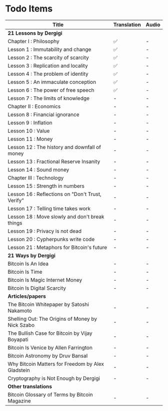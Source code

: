 # Todo Items



| Title | Translation | Audio |
|---    |---          |---    |
| **21 Lessons by Dergigi**                                 |
| Chapter I : Philosophy                                |✅|-|
| Lesson 1 : Immutability and change                    |✅|-|
| Lesson 2 : The scarcity of scarcity                   |✅|-|
| Lesson 3 : Replication and locality                   |✅|-|
| Lesson 4 : The problem of identity                    |✅|-|
| Lesson 5 : An immaculate conception                   |✅|-|
| Lesson 6 : The power of free speech                   |✅|-|
| Lesson 7 : The limits of knowledge                    |-|-|
| Chapter II : Economics                                |-|-|
| Lesson 8 : Financial ignorance                        |-|-|
| Lesson 9 : Inflation                                  |-|-|
| Lesson 10 : Value                                     |-|-|
| Lesson 11 : Money                                     |-|-|
| Lesson 12 : The history and downfall of money         |-|-|
| Lesson 13 : Fractional Reserve Insanity               |-|-|
| Lesson 14 : Sound money                               |-|-|
| Chapter III : Technology                              |-|-|
| Lesson 15 : Strength in numbers                       |-|-|
| Lesson 16 : Reflections on "Don't Trust, Verify"      |-|-|
| Lesson 17 : Telling time takes work                   |-|-|
| Lesson 18 : Move slowly and don't break things        |-|-|
| Lesson 19 : Privacy is not dead                       |-|-|
| Lesson 20 : Cypherpunks write code                    |-|-|
| Lesson 21 : Metaphors for Bitcoin's future            |-|-|
| **21 Ways by Dergigi**                                    |
| Bitcoin Is An Idea                                    |-|-|
| Bitcoin Is Time                                       |-|-|
| Bitcoin Is Magic Internet Money                       |-|-|
| Bitcoin Is Digital Scarcity                           |-|-|
| **Articles/papers**                                       |
| The Bitcoin Whitepaper by Satoshi Nakamoto            |-|-|
| Shelling Out: The Origins of Money by Nick Szabo      |-|-|
| The Bullish Case for Bitcoin by Vijay Boyapati        |-|-|
| Bitcoin Is Venice by Allen Farrington                 |-|-|
| Bitcoin Astronomy by Druv Bansal                      |-|-|
| Why Bitcoin Matters for Freedom by Alex Gladstein     |-|-|
| Cryptography is Not Enough by Dergigi                 |-|-|
| **Other translations**                                    |
| Bitcoin Glossary of Terms by Bitcoin Magazine         |-|-|